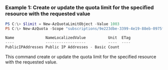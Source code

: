 ### Example 1: Create or update the quota limit for the specified resource with the requested value
```powershell
PS C:\> $limit = New-AzQuotaLimitObject -Value 1003
PS C:\> New-AzQuota -Scope "subscriptions/9e223dbe-3399-4e19-88eb-0975f02ac87f/providers/Microsoft.Network/locations/eastus2" -ResourceName "PublicIPAddresses" -Name "PublicIPAddresses" -Limit $limit

Name              NameLocalizedValue          Unit  ETag
----              ------------------          ----  ----
PublicIPAddresses Public IP Addresses - Basic Count
```

This command create or update the quota limit for the specified resource with the requested value.